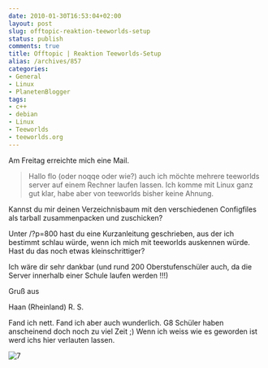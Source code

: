 ```yaml
---
date: 2010-01-30T16:53:04+02:00
layout: post
slug: offtopic-reaktion-teeworlds-setup
status: publish
comments: true
title: Offtopic | Reaktion Teeworlds-Setup
alias: /archives/857
categories:
- General
- Linux
- PlanetenBlogger
tags:
- c++
- debian
- Linux
- Teeworlds
- teeworlds.org
---
```


Am Freitag erreichte mich eine Mail.


> Hallo flo (oder noqqe oder wie?)
auch ich möchte mehrere teeworlds server auf einem Rechner laufen lassen.
Ich komme mit Linux ganz gut klar, habe aber von teeworlds bisher keine Ahnung.

Kannst du mir deinen Verzeichnisbaum mit den verschiedenen Configfiles als tarball
zusammenpacken und zuschicken?

Unter /?p=800 hast du eine Kurzanleitung geschrieben, aus der ich bestimmt schlau würde,
wenn ich mich mit teeworlds auskennen würde. Hast du das noch etwas kleinschrittiger?

Ich wäre dir sehr dankbar (und rund 200 Oberstufenschüler auch, da die Server innerhalb einer Schule laufen werden !!!)

Gruß aus

Haan (Rheinland)
R. S.


Fand ich nett. Fand ich aber auch wunderlich. G8 Schüler haben anscheinend doch noch zu viel Zeit ;) Wenn ich weiss wie es geworden ist werd ichs hier verlauten lassen.

![7](/uploads/2009/11/7.png)
